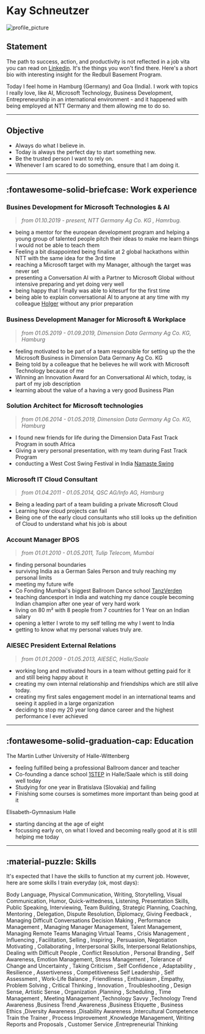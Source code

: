 # Kay Schneutzer

![profile_picture](https://media-exp1.licdn.com/dms/image/C4D03AQEjI98_MGcNsg/profile-displayphoto-shrink_400_400/0/1542322521822?e=1640822400&v=beta&t=5Brrb916zz5TOYuy7toHiMAIR0Bva0YrRBjNzfer9uc)

## Statement

The path to success, action, and productivity is not reflected in a job vita you can read on [Linkedin](https://www.linkedin.com/in/kay-schneutzer-50169817/"Linkedin"). It's the things you won't find there. Here's a short bio with interesting insight for the Redbull Basement Program. 

Today  I  feel home in Hamburg (Germany) and Goa (India). I work with topics I really love, like AI, Microsoft Technology, Business Development, Entrepreneurship in an international environment - and it happened with being employed at NTT Germany and them allowing me to do so. 

---
## Objective

* Always do what I believe in. 
* Today is always the perfect day to start something new. 
* Be the trusted person I want to rely on.
* Whenever I am scared to do something, ensure that I am doing it.  
  
---
## :fontawesome-solid-briefcase: Work experience
### Busines Development for Microsoft Technologies & AI 
> *from 01.10.2019 - present, NTT Germany Ag Co. KG , Hamrbug.* <br>

* being a mentor for the european development program  and helping a young group of talented people pitch their ideas to make me learn things I would not be able to teach them
* Feeling a bit disappointed being finalist at 2 global hackathons within NTT with the same idea for the 3rd time
* reaching a Microsoft target with my Manager, although the target was never set
* presenting a Conversation AI with a Partner to Microsoft Global without intensive preparing and yet doing very well
* being happy that I finally was able to kitesurf for the first time
* being able to explain conversational AI to anyone at any time with my colleague [Holger](https://github.com/holgerimbery"Holger") without any prior preparation

### Business Development Manager for Microsoft & Workplace 
> *from 01.05.2019 - 01.09.2019, Dimension Data Germany Ag Co. KG, Hamburg* <br>

* feeling motivated to be part of a team responsible for setting up the the Microsoft Business in Dimension Data Germany Ag Co. KG
* Being told by a colleague that he believes he will work with Microsoft Technology because of me
* Winning an Innovation Award for an Conversational AI which, today, is part of my job description
* learning about the value of a having a very good Business Plan 

###  Solution Architect for Microsoft technologies 
> *from 01.06.2014 - 01.05.2019, Dimension Data Germany Ag Co. KG, Hamburg* <br>

* I found new friends for life during the Dimension Data Fast Track Program in south Africa
* Giving a very personal presentation, with my team during Fast Track Program
* conducting a West Cost Swing Festival in India [Namaste Swing](https://namasteswing.in/?fbclid=IwAR0uXs7akKQcK8jYuyX1Mn10ynVbIk6T94COuCZo9Is5tmRcFl4Gt54W6Xc)

###  Microsoft IT Cloud Consultant 
> *from 01.04.2011 - 01.05.2014, QSC AG/Info AG, Hamburg* <br>

* Being a leading part of a team building a private Microsoft Cloud
* Learning how cloud projects can fail
* Being one of the early cloud consultants who still looks up the definition of Cloud to understand what his job is about

###  Account Manager BPOS 
> *from 01.01.2010 - 01.05.2011, Tulip Telecom, Mumbai* <br>

* finding personal boundaries
* surviving India as a German Sales Person and truly reaching my personal limits 
* meeting my future wife 
* Co Fonding Mumbai's biggest Ballroom Dance school [TanzVerden](https://www.facebook.com/TanzVerdenBallroomInternational"TanzVerden")
* teaching dancesport in India and watching my dance couple becoming Indian champion after one year of very hard work
* living on 80 m² with 8 people from 7 countries for 1 Year on an Indian salary 
* opening a letter I wrote to my self telling me why I went to India
* getting to know what my personal values truly are. 

###  AIESEC President External Relations 
> *from 01.01.2009 - 01.05.2013, AIESEC, Halle/Saale* <br>

* working long and motivated hours in a team without getting paid for it and still being happy about it
* creating my own internal relationship and friendships which are still alive today.
* creating my first sales engagement model in an international teams and seeing it applied in a large organization
* deciding to stop my 20 year long dance career and the highest performance I ever achieved


---

## :fontawesome-solid-graduation-cap: Education
The Martin Luther University of Halle-Wittenberg

  * feeling fulfilled being a professional Ballroom dancer and teacher 
  * Co-founding a dance school [1STEP](https://ballroomlounge.wordpress.com/"1STEP") in Halle/Saale which is still doing well today
  * Studying for one year in Bratislava (Slovakia) and failing
  * Finishing some courses is sometimes more important than being good at it
    

Elisabeth-Gymnasium Halle

  * starting dancing at the age of eight
  * focussing early on, on what I loved and becoming really good at it is still helping me today

---

## :material-puzzle: Skills
It's expected that I have the skills to function at my current job.
However, here are some skills I train everyday (ok, most days): 

Body Language, Physical Communication, Writing, Storytelling, Visual Communication,  Humor, Quick-wittedness, Listening, Presentation Skills,  Public Speaking, Interviewing, Team Building, Strategic Planning, Coaching, Mentoring , Delegation, Dispute Resolution, Diplomacy, Giving Feedback , Managing Difficult Conversations 
Decision Making , Performance Management , Managing Manager Management,  Talent Management, Managing Remote Teams 
Managing Virtual Teams , Crisis Management , Influencing , Facilitation, Selling , Inspiring , Persuasion, Negotiation
Motivating , Collaborating , Interpersonal Skills, Interpersonal Relationships, Dealing with Difficult People , Conflict Resolution , Personal Branding , Self Awareness, Emotion Management, Stress Management , Tolerance of Change and Uncertainty , Taking Criticism , Self Confidence , Adaptability ,  Resilience , Assertiveness , Competitiveness 
Self Leadership , Self Assessment , Work-Life Balance , Friendliness , Enthusiasm , Empathy, Problem Solving , Critical Thinking , Innovation , Troubleshooting , Design Sense, Artistic Sense , Organization ,Planning , Scheduling , Time Management , Meeting Management ,Technology Savvy ,Technology Trend Awareness ,Business Trend ,Awareness ,Business Etiquette , Business Ethics ,Diversity Awareness ,Disability Awareness ,Intercultural Competence 
Train the Trainer , Process Improvement ,Knowledge Management, Writing Reports and Proposals , Customer Service ,Entrepreneurial Thinking
 
